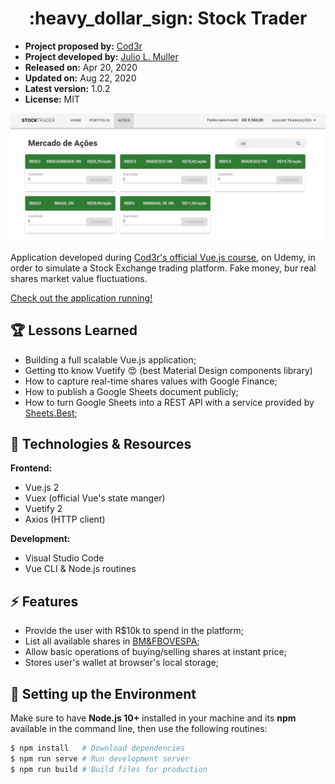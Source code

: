 <h1 align="center">
  :heavy_dollar_sign: Stock Trader
</h1>

- **Project proposed by:** [Cod3r](https://www.cod3r.com.br/)
- **Project developed by:** [Julio L. Muller](https://github.com/juliolmuller)
- **Released on:** Apr 20, 2020
- **Updated on:** Aug 22, 2020
- **Latest version:** 1.0.2
- **License:** MIT

![Application snapshot](./src/assets/app-overview.jpg)

Application developed during [Cod3r's official Vue.js course](https://www.udemy.com/course/vue-js-completo/), on Udemy, in order to simulate a Stock Exchange trading platform. Fake money, bur real shares market value fluctuations.

[Check out the application running!](https://juliolmuller.github.io/stock-trader/)

## :trophy: Lessons Learned

- Building a full scalable Vue.js application;
- Getting tto know Vuetify :heart_eyes: (best Material Design components library)
- How to capture real-time shares values with Google Finance;
- How to publish a Google Sheets document publicly;
- How to turn Google Sheets into a REST API with a service provided by [Sheets.Best](https://sheet.best/);

## :hammer: Technologies & Resources

**Frontend:**
- Vue.js 2
- Vuex (official Vue's state manger)
- Vuetify 2
- Axios (HTTP client)

**Development:**
- Visual Studio Code
- Vue CLI & Node.js routines

## :zap: Features

- Provide the user with R$10k to spend in the platform;
- List all available shares in [BM&FBOVESPA](http://www.b3.com.br/);
- Allow basic operations of buying/selling shares at instant price;
- Stores user's wallet at browser's local storage;

## :bell: Setting up the Environment

Make sure to have **Node.js 10+** installed in your machine and its **npm** available in the command line, then use the following routines:

```bash
$ npm install   # Download dependencies
$ npm run serve # Run development server
$ npm run build # Build files for production
```
